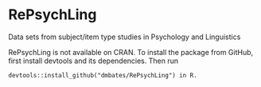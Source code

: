 # RePsychLing
Data sets from subject/item type studies in Psychology and Linguistics

RePsychLing is not available on CRAN. To install the package from GitHub, first install devtools and its dependencies. Then run 

	devtools::install_github("dmbates/RePsychLing") in R.

